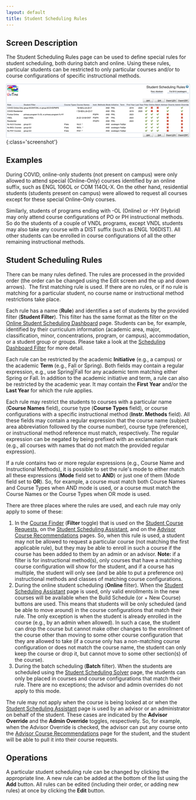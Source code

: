 ```yaml
---
layout: default
title: Student Scheduling Rules
---
```



## Screen Description

The Student Scheduling Rules page can be used to define special rules for student scheduling, both during batch and online. Using these rules, particular students can be restricted to only particular courses and/or to course configurations of specific instructional methods.


![Student Scheduling Rules](images/student-scheduling-rules-1.png){:class='screenshot'}

## Examples

During COVID, online-only students (not present on campus) were only allowed to attend special (Online-Only) courses identified by an online suffix, such as ENGL 106OL or COM 114OL-X. On the other hand, residential students (students present on campus) were allowed to request all courses except for these special Online-Only courses.

Similarly, students of programs ending with -OL (Online) or -HY (Hybrid) may only attend course configurations of PO or PH instructional methods. So do the students of a couple of VNDL programs, except VNDL students may also take any course with a DIST suffix (such as ENGL 106DIST). All other students can be enrolled in course configurations of all the other remaining instructional methods.

## Student Scheduling Rules


There can be many rules defined. The rules are processed in the provided order (the order can be changed using the Edit screen and the up and down arrows).  The first matching rule is used. If there are no rules, or if no rule is matching for a particular student, no course name or instructional method restrictions take place.


Each rule has a name (**Rule**) and identifies a set of students by the provided filter (**Student Filter**). This filter has the same format as the filter on the [Online Student Scheduling Dashboard](online-student-scheduling-dashboard) page. Students can be, for example, identified by their curriculum information (academic area, major, classification, minor, concentrations, program, or campus), accommodation, or a student group or groups. Please take a look at the [Scheduling Dashboard Filter](scheduling-dashboard-filter) for more detail.


Each rule can be restricted by the academic  **Initiative** (e.g., a campus) or the academic **Term** (e.g., Fall or Spring). Both fields may contain a regular expression, e.g., use Spring\|Fall for any academic term matching either Spring or Fall. In addition to the academic initiative and term, a rule can also be restricted by the academic year. It may contain the **First Year** and/or the **Last Year** for which the rule applies.


Each rule may restrict the students to courses with a particular name (**Course Names** field), course type (**Course Types** field), or course configurations with a specific instructional method (**Instr. Methods** field). All these fields may contain a regular expression that the course name (subject area abbreviation followed by the course number), course type (reference), or instructional method reference must match, respectively. The regular expression can be negated by being prefixed with an exclamation mark (e.g., all courses with names that do not match the provided regular expression).


If a rule contains two or more regular expressions (e.g., Course Name and Instructional Methods), it is possible to set the rule's mode to either match all these expressions (**Mode** field set to **AND**) or just one of them (Mode field set to **OR**). So, for example, a course must match both Course Names and Course Types when AND mode is used, or a course must match the Course Names or the Course Types when OR mode is used.


There are three places where the rules are used, and each rule may only apply to some of these:

1. In the [Course Finder](course-finder) (**Filter** toggle) that is used on the [Student Course Requests](student-course-requests), on the [Student Scheduling Assistant](student-scheduling-assistant), and on the [Advisor Course Recommendations](advisor-course-recommendations) pages. So, when this rule is used, a student may not be allowed to request a particular course (not matching the first applicable rule), but they may be able to enroll in such a course if the course has been added to them by an admin or an advisor. **Note:** if a filter is for instructional method(s), only courses that have a matching course configuration will show for the student, and if a course has multiple, the student will only see (and be able to put a preference on) instructional methods and classes of matching course configurations.
2. During the online student scheduling (**Online** filter). When the [Student Scheduling Assistant](student-scheduling-assistant) page is used, only valid enrollments in the new courses will be available when the Build Schedule (or + New Course) buttons are used. This means that students will be only scheduled (and be able to move around) in the course configurations that match their rule. The only exception is when the student is already enrolled in the course (e.g., by an admin when allowed). In such a case, the student can drop the course but cannot make other changes to the enrollment of the course other than moving to some other course configuration that they are allowed to take (if a course only has a non-matching course configuration or does not match the course name, the student can only keep the course or drop it, but cannot move to some other section(s) of the course). 
3. During the batch scheduling (**Batch** filter). When the students are scheduled using the [Student Scheduling Solver](student-scheduling-solver) page, the students can only be placed in courses and course configurations that match their rule. There are no exceptions; the advisor and admin overrides do not apply to this mode.

The rule may not apply when the course is being looked at or when the [Student Scheduling Assistant](student-scheduling-assistant) page is used by an advisor or an administrator on behalf of the student. These cases are indicated by the **Advisor Override** and the **Admin Override** toggles, respectively. So, for example, when the Advisor Override is checked, the advisor can put any course onto the [Advisor Course Recommendations](advisor-course-recommendations) page for the student, and the student will be able to pull it into their course requests.

## Operations

A particular student scheduling rule can be changed by clicking the appropriate line. A new rule can be added at the bottom of the list using the **Add** button. All rules can be edited (including their order, or adding new rules) at once by clicking the **Edit** button.
